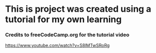 # This is project was created using a tutorial for my own learning
### Credits to freeCodeCamp.org for the tutorial video
https://www.youtube.com/watch?v=S8lMTwSRoRg
